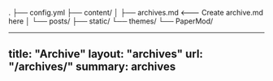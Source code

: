 .
├── config.yml
├── content/
│   ├── archives.md   <--- Create archive.md here
│   └── posts/
├── static/
└── themes/
    └── PaperMod/

---
title: "Archive"
layout: "archives"
url: "/archives/"
summary: archives
---
